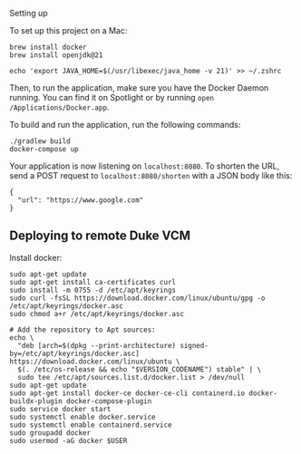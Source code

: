 Setting up

To set up this project on a Mac:
```
brew install docker
brew install openjdk@21

echo 'export JAVA_HOME=$(/usr/libexec/java_home -v 21)' >> ~/.zshrc
```

Then, to run the application, make sure you have the Docker Daemon running.
You can find it on Spotlight or by running `open /Applications/Docker.app`.

To build and run the application, run the following commands:
```
./gradlew build
docker-compose up
```

Your application is now listening on `localhost:8080`.
To shorten the URL, send a POST request to `localhost:8080/shorten` with a JSON body like this:
```
{
  "url": "https://www.google.com"
}
```

## Deploying to remote Duke VCM

Install docker:
```agsl
sudo apt-get update
sudo apt-get install ca-certificates curl
sudo install -m 0755 -d /etc/apt/keyrings
sudo curl -fsSL https://download.docker.com/linux/ubuntu/gpg -o /etc/apt/keyrings/docker.asc
sudo chmod a+r /etc/apt/keyrings/docker.asc

# Add the repository to Apt sources:
echo \
  "deb [arch=$(dpkg --print-architecture) signed-by=/etc/apt/keyrings/docker.asc] https://download.docker.com/linux/ubuntu \
  $(. /etc/os-release && echo "$VERSION_CODENAME") stable" | \
  sudo tee /etc/apt/sources.list.d/docker.list > /dev/null
sudo apt-get update
sudo apt-get install docker-ce docker-ce-cli containerd.io docker-buildx-plugin docker-compose-plugin
sudo service docker start
sudo systemctl enable docker.service
sudo systemctl enable containerd.service
sudo groupadd docker
sudo usermod -aG docker $USER
```